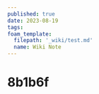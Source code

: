 ```yaml
---
published: true
date: 2023-08-19
tags:
foam_template:
  filepath: '_wiki/test.md'
  name: Wiki Note
---
```

# 8b1b6f

